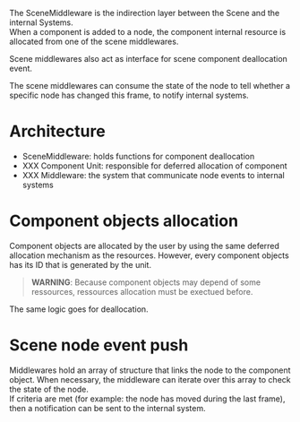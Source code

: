The SceneMiddleware is the indirection layer between the Scene and the internal Systems. <br/>
When a component is added to a node, the component internal resource is allocated from one of the scene middlewares.

Scene middlewares also act as interface for scene component deallocation event.

The scene middlewares can consume the state of the node to tell whether a specific node has changed this frame, to notify internal systems.

# Architecture

<svg-inline src="scene_middleware_architecture.svg"></svg-inline>

* SceneMiddleware: holds functions for component deallocation
* XXX Component Unit: responsible for deferred allocation of component
* XXX Middleware: the system that communicate node events to internal systems

# Component objects allocation

Component objects are allocated by the user by using the same deferred allocation mechanism as the resources. However, every component objects has its ID that is generated by the unit. <br/>

> **WARNING**: Because component objects may depend of some ressources, ressources allocation must be exectued before.

The same logic goes for deallocation.

# Scene node event push

Middlewares hold an array of structure that links the node to the component object.
When necessary, the middleware can iterate over this array to check the state of the node. <br/>
If criteria are met (for example: the node has moved during the last frame), then a notification can be sent to the internal system.